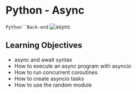 # Python - Async
`Python``Back-end`
![async](https://s3.amazonaws.com/alx-intranet.hbtn.io/uploads/medias/2019/12/4aeaa9c3cb1f316c05c4.png?X-Amz-Algorithm=AWS4-HMAC-SHA256&X-Amz-Credential=AKIARDDGGGOUSBVO6H7D%2F20241014%2Fus-east-1%2Fs3%2Faws4_request&X-Amz-Date=20241014T112531Z&X-Amz-Expires=86400&X-Amz-SignedHeaders=host&X-Amz-Signature=f62f810f1203129341fe5c91291eaa99e73bfe3199a73a71fcfc325e7a3c0f7e)

## Learning Objectives

* async and await syntax
* How to execute an async program with asyncio
* How to run concurrent coroutines
* How to create asyncio tasks
* How to use the random module
